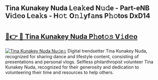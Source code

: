 ## Tina Kunakey Nuda L𝚎a𝚔ed N𝚞𝚍e - Part-eNB Vi𝚍𝚎o L𝚎a𝚔s - H𝚘𝚝 O𝚗𝚕yf𝚊ns P𝚑𝚘tos DxD14

# <h2><a href="http://kfb75t.oniu.top/?m=Tina+Kunakey+Nuda">🔗👉 🔴 Tina Kunakey Nuda P𝚑ot𝚘𝚜 V𝚒d𝚎o</a></h2>

[![Tina Kunakey Nuda Nu𝚍e𝚜](https://i.imgur.com/0qMVB7G.gif)](http://kfb75t.oniu.top/?m=Tina+Kunakey+Nuda)
Digital trendsetter Tina Kunakey Nuda, recognized for sharing dance and lifestyle content, consisting of presentations and personal vlogs. Selfless philanthropist volunteer Tina Kunakey Nuda, recognized for their generosity and dedication to volunteering their time and resources to help others.  
